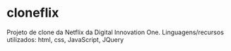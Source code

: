 # cloneflix
Projeto de clone da Netflix da Digital Innovation One.
Linguagens/recursos utilizados: html, css, JavaScript, JQuery
